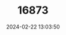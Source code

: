 ---
title: "16873"
category: "Phaner parienti"
draft: false
date: 2024-02-22 13:03:50
languages:
  English: ["Pariente's Fork-marked Lemur", "Sambirano Fork-marked Lemur"]
---